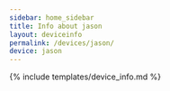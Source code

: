 ```yaml
---
sidebar: home_sidebar
title: Info about jason
layout: deviceinfo
permalink: /devices/jason/
device: jason
---
```

{% include templates/device_info.md %}
